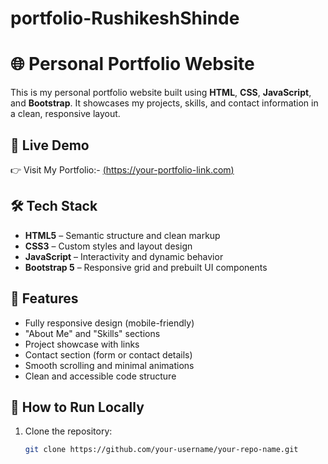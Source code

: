 # portfolio-RushikeshShinde
# 🌐 Personal Portfolio Website

This is my personal portfolio website built using **HTML**, **CSS**, **JavaScript**, and **Bootstrap**. It showcases my projects, skills, and contact information in a clean, responsive layout.

## 🔗 Live Demo

👉 Visit My Portfolio:- [(https://your-portfolio-link.com)](https://portfolio-rushikesh-shinde.netlify.app/)

## 🛠️ Tech Stack

* **HTML5** – Semantic structure and clean markup
* **CSS3** – Custom styles and layout design
* **JavaScript** – Interactivity and dynamic behavior
* **Bootstrap 5** – Responsive grid and prebuilt UI components

## 🎯 Features

* Fully responsive design (mobile-friendly)
* "About Me" and "Skills" sections
* Project showcase with links
* Contact section (form or contact details)
* Smooth scrolling and minimal animations
* Clean and accessible code structure

## 🚀 How to Run Locally

1. Clone the repository:

   ```bash
   git clone https://github.com/your-username/your-repo-name.git
   ```
